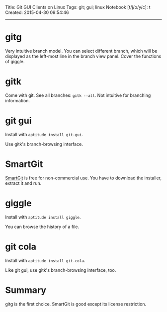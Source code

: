 Title: Git GUI Clients on Linux
Tags: git; gui; linux
Notebook [t/j/o/y/c]: t
Created: 2015-04-30 09:54:46

------

# gitg

Very intuitive branch model.
You can select different branch,
which will be displayed as the left-most line in the branch view panel.
Cover the functions of giggle.

# gitk

Come with git.
See all branches: `gitk --all`.
Not intuitive for branching information.

# git gui

Install with `aptitude install git-gui`.

Use gitk's branch-browsing interface.

# SmartGit

[SmartGit](http://www.syntevo.com/smartgit/) is free for non-commercial use.
You have to download the installer, extract it and run.

# giggle

Install with `aptitude install giggle`.

You can browse the history of a file.

# git cola

Install with `aptitude install git-cola`.

Like git gui, use gitk's branch-browsing interface, too.

# Summary

gitg is the first choice.
SmartGit is good except its license restriction.
